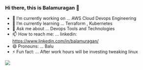 ### Hi there, this is Balamuragan 👋
- 🔭 I’m currently working on ... AWS Cloud Devops Engineering
- 🌱 I’m currently learning ... Terraform , Kubernetes
- 💬 Ask me about ... Devops Tools and Technologies
- 📫 How to reach me: ... linkedin: https://www.linkedin.com/in/balamuragan/
- 😄 Pronouns: ... Balu
- ⚡ Fun fact: ... After work hours will be investing tweaking linux

<img src = "https://github-readme-stats.vercel.app/api?username=BalaMuragan92&&show_icons=true&title_color=ffffff&icon_color=bb2acf&text_color=daf7dc&bg_color=151515" />
